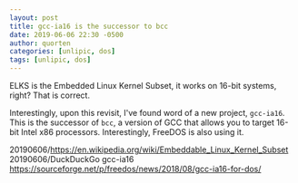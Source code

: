 ```yaml
---
layout: post
title: gcc-ia16 is the successor to bcc
date: 2019-06-06 22:30 -0500
author: quorten
categories: [unlipic, dos]
tags: [unlipic, dos]
---
```


ELKS is the Embedded Linux Kernel Subset, it works on 16-bit
systems, right?  That is correct.

Interestingly, upon this revisit, I've found word of a new project,
`gcc-ia16`.  This is the successor of `bcc`, a version of GCC that
allows you to target 16-bit Intel x86 processors.  Interestingly,
FreeDOS is also using it.

20190606/https://en.wikipedia.org/wiki/Embeddable_Linux_Kernel_Subset  
20190606/DuckDuckGo gcc-ia16  
https://sourceforge.net/p/freedos/news/2018/08/gcc-ia16-for-dos/
